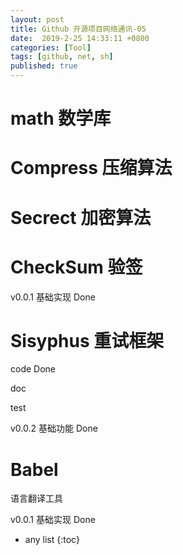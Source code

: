 ```yaml
---
layout: post
title: Github 开源项目网络通讯-05
date:  2019-2-25 14:33:11 +0800
categories: [Tool]
tags: [github, net, sh]
published: true
---
```



# math 数学库
 
# Compress 压缩算法

# Secrect 加密算法

# CheckSum 验签

v0.0.1 基础实现 Done

# Sisyphus 重试框架

code Done

doc

test

v0.0.2 基础功能 Done

# Babel

语言翻译工具

v0.0.1 基础实现 Done

* any list
{:toc}